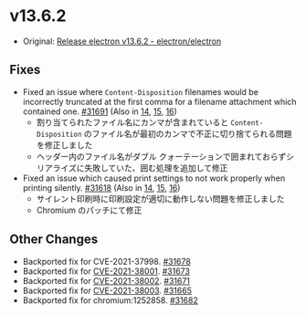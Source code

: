 # v13.6.2

- Original: [Release electron v13.6.2 - electron/electron](https://github.com/electron/electron/releases/tag/v13.6.2)

## Fixes

- Fixed an issue where `Content-Disposition` filenames would be incorrectly truncated at the first comma for a filename attachment which contained one. [#31691](https://github.com/electron/electron/pull/31691) (Also in [14](https://github.com/electron/electron/pull/31692), [15](https://github.com/electron/electron/pull/31693), [16](https://github.com/electron/electron/pull/31694))
  - 割り当てられたファイル名にカンマが含まれていると `Content-Disposition` のファイル名が最初のカンマで不正に切り捨てられる問題を修正しました
  - ヘッダー内のファイル名がダブル クォーテーションで囲まれておらずシリアライズに失敗していた、囲む処理を追加して修正
- Fixed an issue which caused print settings to not work properly when printing silently. [#31618](https://github.com/electron/electron/pull/31618) (Also in [14](https://github.com/electron/electron/pull/31617), [15](https://github.com/electron/electron/pull/31616), [16](https://github.com/electron/electron/pull/31615))
  - サイレント印刷時に印刷設定が適切に動作しない問題を修正しました
  - Chromium のパッチにて修正

## Other Changes

- Backported fix for CVE-2021-37998. [#31678](https://github.com/electron/electron/pull/31678)
- Backported fix for [CVE-2021-38001](https://github.com/advisories/GHSA-pp89-rwqv-pgh4 "CVE-2021-38001"). [#31673](https://github.com/electron/electron/pull/31673)
- Backported fix for [CVE-2021-38002](https://github.com/advisories/GHSA-4jw2-qgm3-j49h "CVE-2021-38002"). [#31671](https://github.com/electron/electron/pull/31671)
- Backported fix for [CVE-2021-38003](https://github.com/advisories/GHSA-4xx3-xg55-3wr5 "CVE-2021-38003"). [#31665](https://github.com/electron/electron/pull/31665)
- Backported fix for chromium:1252858. [#31682](https://github.com/electron/electron/pull/31682)
